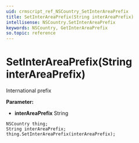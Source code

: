 ```yaml
---
uid: crmscript_ref_NSCountry_SetInterAreaPrefix
title: SetInterAreaPrefix(String interAreaPrefix)
intellisense: NSCountry.SetInterAreaPrefix
keywords: NSCountry, GetInterAreaPrefix
so.topic: reference
---
```


# SetInterAreaPrefix(String interAreaPrefix)

International prefix

**Parameter:** 
* **interAreaPrefix** String

```crmscript
NSCountry thing;
String interAreaPrefix;
thing.SetInterAreaPrefix(interAreaPrefix);
```

